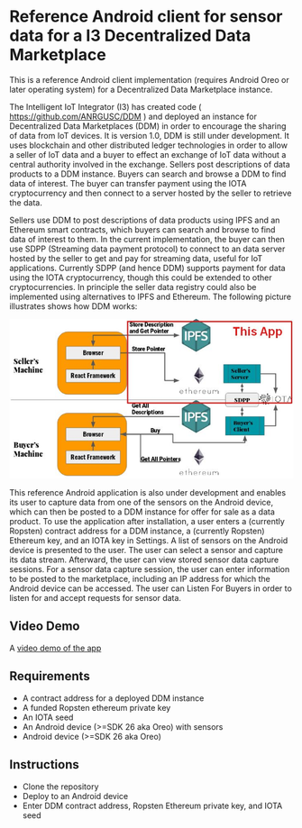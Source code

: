 # Reference Android client for sensor data for a I3 Decentralized Data Marketplace

This is a reference Android client implementation (requires Android Oreo or later operating system) for a Decentralized Data Marketplace instance.

The Intelligent IoT Integrator (I3) has created code ( https://github.com/ANRGUSC/DDM ) and deployed an instance for Decentralized Data Marketplaces (DDM) in order to encourage the sharing of data from IoT devices. It is version 1.0, DDM is still under development. It uses blockchain and other distributed ledger technologies in order to allow a seller of IoT data and a buyer to effect an exchange of IoT data without a central authority involved in the exchange. Sellers post descriptions of data products to a DDM instance. Buyers can search and browse a DDM to find data of interest. The buyer can transfer payment using the IOTA cryptocurrency and then connect to a server hosted by the seller to retrieve the data.

Sellers use DDM to post descriptions of data products using IPFS and an Ethereum smart contracts, which buyers can search and browse to find data of interest to them. In the current implementation, the buyer can then use SDPP (Streaming data payment protocol) to connect to an data server hosted by the seller to get and pay for streaming data, useful for IoT applications. Currently SDPP (and hence DDM) supports payment for data using the IOTA cryptocurrency, though this could be extended to other cryptocurrencies. In principle the seller data registry could also be implemented using alternatives to IPFS and Ethereum. The following picture illustrates shows how DDM works:

![DDM architecture illustration](https://raw.githubusercontent.com/technoprobic/ddm-android/master/DDM_architecture_thisApp.jpg?token=ATzSjrIar8iUxdPSGEvcGN4Gghhg_nLyks5bqpLZwA%3D%3D)

This reference Android application is also under development and enables its user to capture data from one of the sensors on the Android device, which can then be posted to a DDM instance for offer for sale as a data product. To use the application after installation, a user enters a (currently Ropsten) contract address for a DDM instance, a (currently Ropsten) Ethereum key, and an IOTA key in Settings. A list of sensors on the Android device is presented to the user. The user can select a sensor and capture its data stream. Afterward, the user can view stored sensor data capture sessions. For a sensor data capture session, the user can enter information to be posted to the marketplace, including an IP address for which the Android device can be accessed. The user can Listen For Buyers in order to listen for and accept requests for sensor data.

## Video Demo
A [video demo of the app](https://www.youtube.com/watch?v=yeOcmwrlpEE&feature=youtu.be)

## Requirements
* A contract address for a deployed DDM instance
* A funded Ropsten ethereum private key
* An IOTA seed
* An Android device (>=SDK 26 aka Oreo) with sensors
* Android device (>=SDK 26 aka Oreo)

## Instructions
* Clone the repository
* Deploy to an Android device
* Enter DDM contract address, Ropsten Ethereum private key, and IOTA seed 

